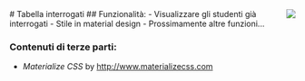 <img src="http://i.imgur.com/AuXnYox.png" align="right" />
# Tabella interrogati
## Funzionalità:
- Visualizzare gli studenti già interrogati
- Stile in material design
- Prossimamente altre funzioni...

### Contenuti di terze parti: 
- _Materialize CSS_ by http://www.materializecss.com
